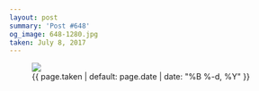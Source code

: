 ```yaml
---
layout: post
summary: 'Post #648'
og_image: 648-1280.jpg
taken: July 8, 2017
---
```


<figure class="post">
<img sizes="(min-width: 700px) 50vw, calc(100vw - 2rem)" src="{{ site.assets_url }}/648-640.jpg" srcset="{{ site.assets_url }}/648-320.jpg 320w, {{ site.assets_url }}/648-640.jpg 640w, {{ site.assets_url }}/648-960.jpg 960w, {{ site.assets_url }}/648-1280.jpg 1280w"/>
<figcaption>
<time>{{ page.taken | default: page.date | date: "%B %-d, %Y" }}</time>
</figcaption>
</figure>
